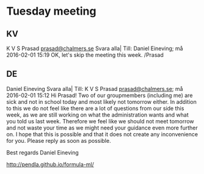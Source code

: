 # Tuesday meeting

## KV
K V S Prasad <prasad@chalmers.se>
 Svara alla|
Till:
Daniel Eineving; må 2016-02-01 15:19
OK, let's skip the meeting this week.
/Prasad
## DE
Daniel Eineving
 Svara alla|
Till:
K V S Prasad <prasad@chalmers.se>; må 2016-02-01 15:12
Hi Prasad!
Two of our groupmembers (including me) are sick and not in school today and most likely not tomorrow either. In addition to this we do not feel like there are a lot of questions from our side this week, as we are still working on what the administration wants and what you told us last week. Therefore we feel like we should not meet tomorrow and not waste your time as we might need your guidance even more further on. I hope that this is possible and that it does not create any inconvenience for you. Please reply as soon as possible.

Best regards
Daniel Eineving

http://pendla.github.io/formula-ml/
